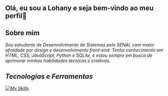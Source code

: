 ## Olá, eu sou a Lohany e seja bem-vindo ao meu perfil🖤

## Sobre mim 
<i> Sou estudante de Desenvolvimento de Sistemas pelo SENAI, com maior afinidade por design e desenvolvimento front-end. Tenho conhecimento em HTML, CSS, JavaScript, Python e SQLite, e estou sempre em busca de aprimorar minhas habilidades técnicas e criativas. <i>


## Tecnologias e Ferramentas 

[![My Skills](https://skillicons.dev/icons?i=js,html,css,python)](https://skillicons.dev)



